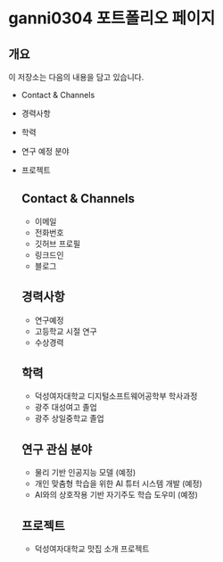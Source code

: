 # ganni0304 포트폴리오 페이지

## 개요
이 저장소는 다음의 내용을 담고 있습니다.
* Contact & Channels
* 경력사항
* 학력
* 연구 예정 분야
* 프로젝트

    ## Contact & Channels
    * 이메일
    * 전화번호 
    * 깃허브 프로필
    * 링크드인
    * 블로그 

    ## 경력사항
    * 연구예정
    * 고등학교 시절 연구
    * 수상경력 

    ## 학력
    * 덕성여자대학교 디지털소프트웨어공학부 학사과정 
    * 광주 대성여고 졸업
    * 광주 상일중학교 졸업

    ## 연구 관심 분야
    * 물리 기반 인공지능 모델 (예정)
    * 개인 맞춤형 학습을 위한 AI 튜터 시스템 개발 (예정)
    * AI와의 상호작용 기반 자기주도 학습 도우미 (예정)

    ## 프로젝트 
    * 덕성여자대학교 맛집 소개 프로젝트 